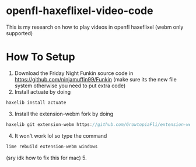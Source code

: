 # openfl-haxeflixel-video-code
This is my research on how to play videos in openfl haxeflixel (webm only supported)
# How To Setup
1. Download the Friday Night Funkin source code in https://github.com/ninjamuffin99/Funkin (make sure its the new file system otherwise you need to put extra code)
2. Install actuate by doing 
```js
haxelib install actuate
```
3. Install the extension-webm fork by doing
```js
haxelib git extension-webm https://github.com/GrowtopiaFli/extension-webm
```
4. It won't work lol so type the command
```js
lime rebuild extension-webm windows
```
(sry idk how to fix this for mac)
5. 
